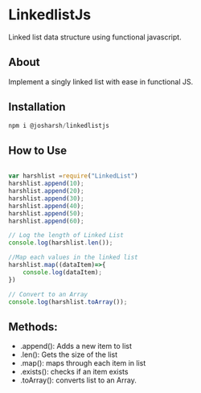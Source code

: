 # LinkedlistJs
Linked list data structure using functional javascript.


## About
Implement a singly linked list with ease in functional JS.


## Installation
```js
npm i @josharsh/linkedlistjs
```

## How to Use
```js

var harshlist =require("LinkedList")
harshlist.append(10);
harshlist.append(20);
harshlist.append(30);
harshlist.append(40);
harshlist.append(50);
harshlist.append(60);

// Log the length of Linked List
console.log(harshlist.len());

//Map each values in the linked list
harshlist.map((dataItem)=>{
    console.log(dataItem);
})

// Convert to an Array
console.log(harshlist.toArray());
```

## Methods:
* .append(): Adds a new item to list
* .len(): Gets the size of the list
* .map(): maps through each item in list
* .exists(): checks if an item exists
* .toArray(): converts list to an Array.
